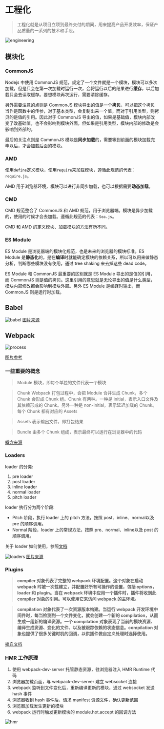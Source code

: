 # 工程化

> 工程化就是从项目立项到最终交付的期间，用来提高产品开发效率，保证产品质量的一系列的技术和手段。

![engineering](./images/engineering.png)

## 模块化

### CommonJS

Nodejs 中使用 CommonJS 规范，规定了一个文件就是一个模块，模块可以多次加载，但是只会在第一次加载时运行一次，会将运行以后的结果进行**缓存**，以后加载只会去读取缓存。要想模块再次运行，需要清除缓存。

另外需要注意的点则是 CommonJS 模块导出的值是一个**拷贝**，可以把这个拷贝当作是函数中的传参，对于基本类型，会复制出来一个值，而对于引用类型，则拷贝的是值的引用。因此对于 CommonJS 导出的值，如果是基础值，模块内部改变了改基础值，也不会影响到模块外面，但如果是引用类型，模块内部的修改是会影响到外部的。

最后的关注点则是 CommonJS 模块是**同步加载**的，需要等到前面的模块加载完毕以后，才会加载后面的模块。

### AMD

使用`define`定义模块，使用`require`来加载模块，遵循此规范的代表：`require.js`。

AMD 用于浏览器环境，模块可以进行非同步加载，也可以根据需要**动态加载**。

### CMD

CMD 规范整合了 CommonJS 和 AMD 规范，用于浏览器端。模块是异步加载的，使用的时候才会去加载。遵循此规范的代表：`Sea.js`。

CMD 和 AMD 的定义模块、加载模块的方法有所不同。

### ES Module

ES Module 是浏览器端的模块化规范，也是未来的浏览器的模块标准。ES Module 是**静态化**的，是在**编译**时就能确定模块的依赖关系，所以可以用来做静态分析，判断哪些模块没有使用，通过 tree shaking 来去掉这些 dead code。

ES Module 和 CommonJS 最重要的区别就是 ES Module 导出的是值的引用，而 CommonJS 则是值的拷贝。这里引用的意思就是无论导出的值是什么类型，模块内部修改都会影响到模块外部。另外 ES Module 是编译时输出，而 CommonJS 则是运行时加载。

## Babel

![babel](./images/babel.png)
[图片来源](https://bobi.ink/2019/10/01/babel/)

## Webpack

![process](./images/webpack_process.png)

[图片参考](https://developer.aliyun.com/article/61047#slide-3)

### 一些重要的概念

> Module 模块，即每个单独的文件代表一个模块

> Chunk Webpack 打包过程中，会把 Module 合并生成 Chunk，多个 Chunk 会形成 Chunk 组。Chunk 有两种。一种是 initial，表示入口文件及其依赖形成的 Chunk。另外一种是 non-initial，表示延迟加载的 Chunk。每个 Chunk 都有对应的 Assets

> Assets 表示输出文件，即打包结果

> Bundle 由多个 Chunk 组成，表示最终可以运行在浏览器中的代码

[概念来源](https://webpack.docschina.org/concepts/under-the-hood/)

### Loaders

loader 的分类:

1. pre loader
2. post loader
3. inline loader
4. normal loader
5. pitch loader

loader 执行分为两个阶段:

- Pitch 阶段，执行 loader 上的 pitch 方法，按照 post、inline、normal以及 pre 的顺序调用。
- Normal 阶段，loader 上的常规方法，按照 pre、normal、inline以及 post 的顺序调用。

关于 loader 如何使用，参照[文档](https://webpack.docschina.org/configuration/module/#ruleenforce)

![loaders](./images/loaders.png)
[图片来源](https://www.teqng.com/2021/08/11/%E5%A4%9A%E5%9B%BE%E8%AF%A6%E8%A7%A3%EF%BC%8C%E4%B8%80%E6%AC%A1%E6%80%A7%E6%90%9E%E6%87%82webpack-loader/)

### Plugins

> **compiler 对象代表了完整的 webpack 环境配置。这个对象在启动 webpack 时被一次性建立，并配置好所有可操作的设置，包括 options，loader 和 plugin。当在 webpack 环境中应用一个插件时，插件将收到此 compiler 对象的引用。可以使用它来访问 webpack 的主环境。**

> **compilation 对象代表了一次资源版本构建。当运行 webpack 开发环境中间件时，每当检测到一个文件变化，就会创建一个新的 compilation，从而生成一组新的编译资源。一个 compilation 对象表现了当前的模块资源、编译生成资源、变化的文件、以及被跟踪依赖的状态信息。compilation 对象也提供了很多关键时机的回调，以供插件做自定义处理时选择使用。**

[摘自文档](https://www.webpackjs.com/contribute/writing-a-plugin/)

### HMR 工作原理

1. 使用 webpack-dev-server 托管静态资源，往浏览器注入 HMR Runtime 代码
2. 浏览器加载页面，与 webpack-dev-server 建立 websocket 连接
3. webpack 监听到文件变化后，重新编译更新的模块，通过 websocket 发送 hash 事件
4. 浏览器收到 hash 事件后，请求 manifest 资源文件，确认更新范围
5. 浏览器加载发生更新的模块
6. webpack 运行时触发更新模块的 module.hot.accept 的回调方法

![hmr](./images/hmr.png)
